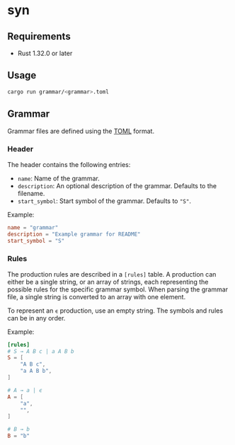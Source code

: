 # syn

## Requirements
- Rust 1.32.0 or later

## Usage
```bash
cargo run grammar/<grammar>.toml
```

## Grammar
Grammar files are defined using the [TOML](https://github.com/toml-lang/toml) format.

### Header
The header contains the following entries:

- `name`: Name of the grammar.
- `description`: An optional description of the grammar. Defaults to the filename.
- `start_symbol`: Start symbol of the grammar. Defaults to `"S"`.

Example:
```toml
name = "grammar"
description = "Example grammar for README"
start_symbol = "S"
```

### Rules
The production rules are described in a `[rules]` table. A production can either be a single string,
or an array of strings, each representing the possible rules for the specific grammar symbol.
When parsing the grammar file, a single string is converted to an array with one element.

To represent an `ϵ` production, use an empty string. The symbols and rules can be in any order.

Example:
```toml
[rules]
# S → A B c | a A B b
S = [
    "A B c",
    "a A B b",
]

# A → a | ϵ
A = [
    "a",
    "",
]

# B → b
B = "b"
```
